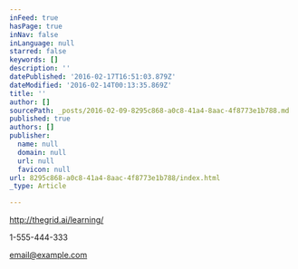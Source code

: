 ```yaml
---
inFeed: true
hasPage: true
inNav: false
inLanguage: null
starred: false
keywords: []
description: ''
datePublished: '2016-02-17T16:51:03.879Z'
dateModified: '2016-02-14T00:13:35.869Z'
title: ''
author: []
sourcePath: _posts/2016-02-09-8295c868-a0c8-41a4-8aac-4f8773e1b788.md
published: true
authors: []
publisher:
  name: null
  domain: null
  url: null
  favicon: null
url: 8295c868-a0c8-41a4-8aac-4f8773e1b788/index.html
_type: Article

---
```

http://thegrid.ai/learning/

1-555-444-333

email@example.com